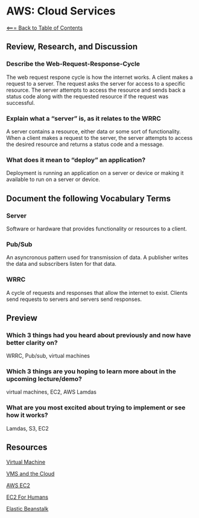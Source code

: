 # AWS: Cloud Services

[<=== Back to Table of Contents](https://peterjstaker.github.io/reading-notes/)

## Review, Research, and Discussion

### Describe the Web-Request-Response-Cycle

The web request respone cycle is how the internet works. A client makes a request to a server. The request asks the server for access to a specific resource. The server attempts to access the resource and sends back a status code along with the requested resource if the request was successful.

### Explain what a “server” is, as it relates to the WRRC

A server contains a resource, either data or some sort of functionality. When a client makes a request to the server, the server attempts to access the desired resource and returns a status code and a message.

### What does it mean to “deploy” an application?

Deployment is running an application on a server or device or making it available to run on a server or device.

## Document the following Vocabulary Terms

### Server

Software or hardware that provides functionality or resources to a client.

### Pub/Sub

An asyncronous pattern used for transmission of data. A publisher writes the data and subscribers listen for that data.

### WRRC

A cycle of requests and responses that allow the internet to exist. Clients send requests to servers and servers send responses.

## Preview

### Which 3 things had you heard about previously and now have better clarity on?

WRRC, Pub/sub, virtual machines

### Which 3 things are you hoping to learn more about in the upcoming lecture/demo?

virtual machines, EC2, AWS Lamdas

### What are you most excited about trying to implement or see how it works?

Lamdas, S3, EC2

## Resources

[Virtual Machine](https://www.youtube.com/watch?v=yIVXjl4SwVo)

[VMS and the Cloud](https://www.youtube.com/watch?v=l0DfHUWMjsU)

[AWS EC2](https://aws.amazon.com/ec2/)

[EC2 For Humans](https://www.youtube.com/watch?v=lZMkgOMYYIg)

[Elastic Beanstalk](https://www.youtube.com/watch?v=SrwxAScdyT0)
